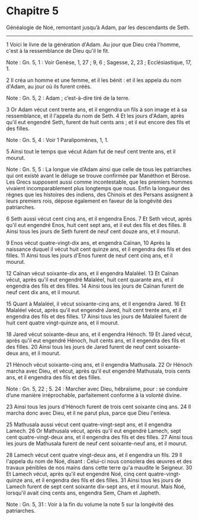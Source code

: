 # Chapitre 5

Généalogie de Noé, remontant jusqu’à Adam, par les descendants de Seth.

***

1 Voici le livre de la génération d'Adam. Au jour que Dieu créa l'homme, c'est à la ressemblance de Dieu qu'il le fit.

<span class="bible-note">Note : </span> Gn. 5, 1 : Voir Genèse, 1, 27 ; 9, 6 ; Sagesse, 2, 23 ; Ecclésiastique, 17, 1.


2 Il créa un homme et une femme, et il les bénit : et il les appela du nom d'Adam, au jour où ils furent créés.

<span class="bible-note">Note : </span> Gn. 5, 2 : Adam ; c’est-à-dire tiré de la terre.


3 Or Adam vécut cent trente ans, et il engendra un fils à son image et à sa ressemblance, et il l'appela du nom de Seth. 4 Et les jours d'Adam, après qu'il eut engendré Seth, furent de huit cents ans ; et il eut encore des fils et des filles.

<span class="bible-note">Note : </span> Gn. 5, 4 : Voir 1 Paralipomènes, 1, 1.

5 Ainsi tout le temps que vécut Adam fut de neuf cent trente ans, et il mourut.

<span class="bible-note">Note : </span> Gn. 5, 5 : La longue vie d’Adam ainsi que celle de tous les patriarches qui ont existé avant le déluge se trouve confirmée par Manéthon et Bérose. Les Grecs supposent aussi comme incontestable, que les premiers hommes vivaient incomparablement plus longtemps que nous. Enfin la longueur des règnes que les histoires des indiens, des Chinois et des Persans assignent à leurs premiers rois, dépose également en faveur de la longévité des patriarches.


6 Seth aussi vécut cent cinq ans, et il engendra Enos. 7 Et Seth vécut, après qu'il eut engendré Enos, huit cent sept ans, et il eut des fils et des filles. 8 Ainsi tous les jours de Seth furent de neuf cent douze ans, et il mourut.


9 Enos vécut quatre-vingt-dix ans, et engendra Caïnan, 10 Après la naissance duquel il vécut huit cent quinze ans, et il engendra des fils et des filles. 11 Ainsi tous les jours d'Enos furent de neuf cent cinq ans, et il mourut.


12 Caïnan vécut soixante-dix ans, et il engendra Malaléel. 13 Et Caïnan vécut, après qu'il eut engendré Malaléel, huit cent quarante ans, et il engendra des fils et des filles. 14 Ainsi tous les jours de Caïnan furent de neuf cent dix ans, et il mourut.


15 Quant à Malaléel, il vécut soixante-cinq ans, et il engendra Jared. 16 Et Malaléel vécut, après qu'il eut engendré Jared, huit cent trente ans, et il engendra des fils et des filles. 17 Ainsi tous les jours de Malaléel furent de huit cent quatre vingt-quinze ans, et il mourut.


18 Jared vécut soixante-deux ans, et il engendra Hénoch. 19 Et Jared vécut, après qu'il eut engendré Hénoch, huit cents ans, et il engendra des fils et des filles. 20 Ainsi tous les jours de Jared furent de neuf cent soixante-deux ans, et il mourut.


21 Hénoch vécut soixante-cinq ans, et il engendra Mathusala. 22 Or Hénoch marcha avec Dieu, et vécut, après qu'il eut engendré Mathusala, trois cents ans, et il engendra des fils et des filles.

<span class="bible-note">Note : </span> Gn. 5, 22 ; 5. 24 : Marcher avec Dieu, hébraïsme, pour : se conduire d’une manière irréprochable, parfaitement conforme à la volonté divine.

23 Ainsi tous les jours d'Hénoch furent de trois cent soixante cinq ans. 24 Il marcha donc avec Dieu, et il ne parut plus, parce que Dieu l'enleva.


25 Mathusala aussi vécut cent quatre-vingt-sept ans, et il engendra Lamech. 26 Or Mathusala vécut, après qu'il eut engendré Lamech, sept cent quatre-vingt-deux ans, et il engendra des fils et des filles. 27 Ainsi tous les jours de Mathusala furent de neuf cent soixante-neuf ans, et il mourut.


28 Lamech vécut cent quatre vingt-deux ans, et il engendra un fils. 29 Il l'appela du nom de Noé, disant : Celui-ci nous consolera des œuvres et des travaux pénibles de nos mains dans cette terre qu'a maudite le Seigneur. 30 Et Lamech vécut, après qu'il eut engendré Noé, cinq cent quatre-vingt-quinze ans, et il engendra des fils et des filles. 31 Ainsi tous les jours de Lamech furent de sept cent soixante dix-sept ans, et il mourut. Mais Noé, lorsqu'il avait cinq cents ans, engendra Sem, Cham et Japheth.

<span class="bible-note">Note : </span> Gn. 5, 31 : Voir à la fin du volume la note 5 sur la longévité des patriarches.


